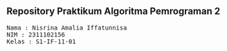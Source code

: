 ## Repository Praktikum Algoritma Pemrograman 2

<pre>
Nama : Nisrina Amalia Iffatunnisa
NIM : 2311102156
Kelas : S1-IF-11-01
</pre>
